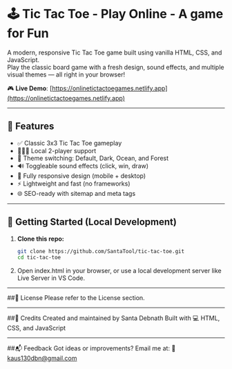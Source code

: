 # 🕹️ Tic Tac Toe - Play Online - A game for Fun

A modern, responsive Tic Tac Toe game built using vanilla HTML, CSS, and JavaScript.  
Play the classic board game with a fresh design, sound effects, and multiple visual themes — all right in your browser!

🎮 **Live Demo**: [https://onlinetictactoegames.netlify.app](https://onlinetictactoegames.netlify.app)

---

## 📌 Features

- ✅ Classic 3x3 Tic Tac Toe gameplay
- 🧑‍🤝‍🧑 Local 2-player support
- 🎨 Theme switching: Default, Dark, Ocean, and Forest
- 🔊 Toggleable sound effects (click, win, draw)
- 📱 Fully responsive design (mobile + desktop)
- ⚡ Lightweight and fast (no frameworks)
- 🌐 SEO-ready with sitemap and meta tags

---

## 🚀 Getting Started (Local Development)

1. **Clone this repo:**
   ```bash
   git clone https://github.com/SantaTool/tic-tac-toe.git
   cd tic-tac-toe
   ```
2. Open index.html in your browser, or use a local development server like Live Server in VS Code.

---

##📄 License
Please refer to the License section.

---

##🔗 Credits
Created and maintained by Santa Debnath
Built with 💻 HTML, CSS, and JavaScript

---

##📬 Feedback
Got ideas or improvements?
Email me at: 📧 kaus130dbn@gmail.com
